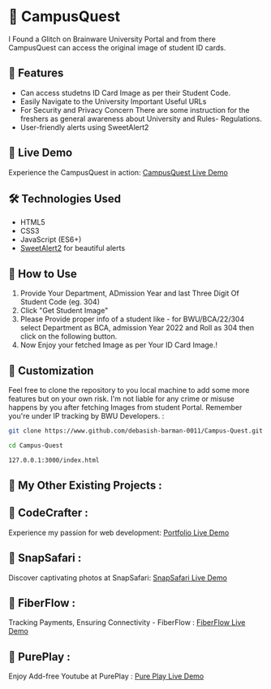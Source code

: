 # 📝 CampusQuest

I Found a Glitch on Brainware University Portal and from there CampusQuest can access the original image of student ID cards.
## 🌟 Features

- Can access studetns ID Card Image as per their Student Code. 
- Easily Navigate to the University Important Useful URLs
- For Security and Privacy Concern There are some instruction for the freshers as general awareness about University and Rules- Regulations.
- User-friendly alerts using SweetAlert2

## 🚀 Live Demo

Experience the CampusQuest in action: [CampusQuest Live Demo](https://debasish-barman-0011.github.io/Campus-Quest/)


## 🛠️ Technologies Used

- HTML5
- CSS3
- JavaScript (ES6+)
- [SweetAlert2](https://sweetalert2.github.io/) for beautiful alerts

## 📖 How to Use

1. Provide Your Department, ADmission Year and last Three Digit Of Student Code (eg. 304)
2. Click "Get Student Image"
3. Please Provide proper info of a student like -  for BWU/BCA/22/304 select Department as BCA, admission Year 2022 and Roll as 304 then click on the following button.
4. Now Enjoy your fetched Image as per Your ID Card Image.!

## 🎨 Customization

Feel free to clone the repository to you local machine to add some more features but on your own risk. I'm not liable for any crime or misuse happens by you after fetching Images from student Portal. Remember you're under IP tracking by BWU Developers. :

```bash
git clone https://www.github.com/debasish-barman-0011/Campus-Quest.git

cd Campus-Quest

127.0.0.1:3000/index.html

```

## 🚀 My Other Existing Projects :

## 🌟 CodeCrafter :

Experience my passion for web development: [Portfolio Live Demo](https://debasish-barman-0011.github.io/My-Portfolio/)

## 🌟 SnapSafari :

Discover captivating photos at SnapSafari: [SnapSafari Live Demo](https://snap-safari.netlify.app/)


## 🌟 FiberFlow :

Tracking Payments, Ensuring Connectivity - FiberFlow : [FiberFlow Live Demo](http://fiberflow.great-site.net/)

## 🌟 PurePlay :

Enjoy Add-free Youtube at PurePlay : [Pure Play Live Demo](https://pure-play.netlify.app/)

